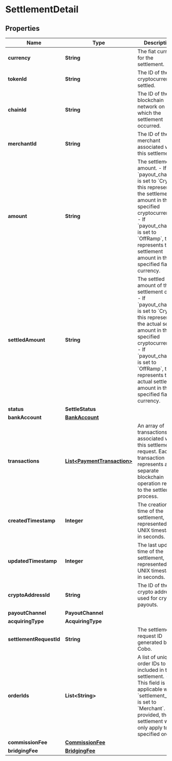 

# SettlementDetail


## Properties

| Name | Type | Description | Notes |
|------------ | ------------- | ------------- | -------------|
|**currency** | **String** | The fiat currency for the settlement. |  [optional] |
|**tokenId** | **String** | The ID of the cryptocurrency settled. |  [optional] |
|**chainId** | **String** | The ID of the blockchain network on which the settlement occurred. |  [optional] |
|**merchantId** | **String** | The ID of the merchant associated with this settlement. |  [optional] |
|**amount** | **String** | The settlement amount. - If &#x60;payout_channel&#x60; is set to &#x60;Crypto&#x60;, this represents the settlement amount in the specified cryptocurrency. - If &#x60;payout_channel&#x60; is set to &#x60;OffRamp&#x60;, this represents the settlement amount in the specified fiat currency.  |  [optional] |
|**settledAmount** | **String** | The settled amount of this settlement detail.  - If &#x60;payout_channel&#x60; is set to &#x60;Crypto&#x60;, this represents the actual settled amount in the specified cryptocurrency.  - If &#x60;payout_channel&#x60; is set to &#x60;OffRamp&#x60;, this represents the actual settled amount in the specified fiat currency.  |  [optional] |
|**status** | **SettleStatus** |  |  [optional] |
|**bankAccount** | [**BankAccount**](BankAccount.md) |  |  [optional] |
|**transactions** | [**List&lt;PaymentTransaction&gt;**](PaymentTransaction.md) | An array of transactions associated with this settlement request. Each transaction represents a separate blockchain operation related to the settlement process. |  [optional] |
|**createdTimestamp** | **Integer** | The creation time of the settlement, represented as a UNIX timestamp in seconds. |  [optional] |
|**updatedTimestamp** | **Integer** | The last update time of the settlement, represented as a UNIX timestamp in seconds. |  [optional] |
|**cryptoAddressId** | **String** | The ID of the crypto address used for crypto payouts. |  [optional] |
|**payoutChannel** | **PayoutChannel** |  |  [optional] |
|**acquiringType** | **AcquiringType** |  |  [optional] |
|**settlementRequestId** | **String** | The settlement request ID generated by Cobo. |  [optional] |
|**orderIds** | **List&lt;String&gt;** | A list of unique order IDs to be included in this settlement.  - This field is only applicable when &#x60;settlement_type&#x60; is set to &#x60;Merchant&#x60;. - If provided, the settlement will only apply to the specified orders.  |  [optional] |
|**commissionFee** | [**CommissionFee**](CommissionFee.md) |  |  [optional] |
|**bridgingFee** | [**BridgingFee**](BridgingFee.md) |  |  [optional] |



